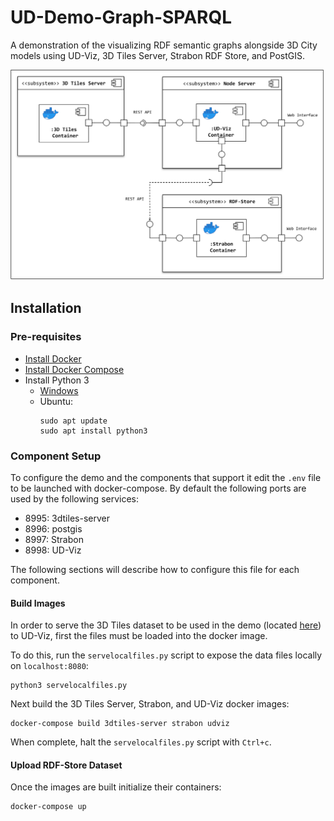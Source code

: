 # UD-Demo-Graph-SPARQL

A demonstration of the visualizing RDF semantic graphs alongside 3D City models using UD-Viz, 3D Tiles Server, Strabon RDF Store, and PostGIS.

![SPARQL POC Component Diagram](./UD-Demo_SPARQL_POC_Component_Diagram.svg)

## Installation
### Pre-requisites 

* [Install Docker](https://docs.docker.com/engine/install/)
* [Install Docker Compose](https://docs.docker.com/compose/install/)
* Install Python 3
  * [Windows](https://www.python.org/downloads/)
  * Ubuntu:
    ```
    sudo apt update
    sudo apt install python3
    ```

### Component Setup
To configure the demo and the components that support it edit the `.env` file to be launched with docker-compose. By default the following ports are used by the following services:
- 8995: 3dtiles-server
- 8996: postgis
- 8997: Strabon
- 8998: UD-Viz

The following sections will describe how to configure this file for each component. 

#### Build Images
In order to serve the 3D Tiles dataset to be used in the demo (located [here](./data/)) to UD-Viz, first the files must be loaded into the docker image.

To do this, run the `servelocalfiles.py` script to expose the data files locally on `localhost:8080`:
```
python3 servelocalfiles.py
```
Next build the 3D Tiles Server, Strabon, and UD-Viz docker images:
```
docker-compose build 3dtiles-server strabon udviz
```
When complete, halt the `servelocalfiles.py` script with `Ctrl+c`.

#### Upload RDF-Store Dataset
Once the images are built initialize their containers:
```
docker-compose up
```
